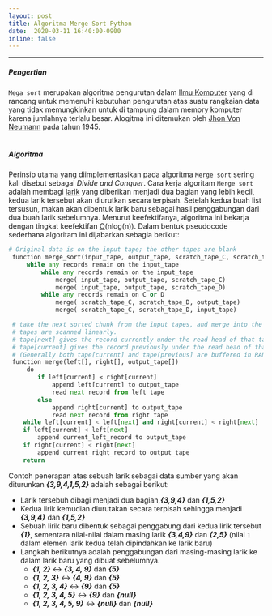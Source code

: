 ```yaml
---
layout: post
title: Algoritma Merge Sort Python
date:  2020-03-11 16:40:00-0900
inline: false
---
```


***
##### Pengertian
`Mega sort` merupakan algoritma pengurutan dalam [Ilmu Komputer](https://id.wikipedia.org/wiki/Ilmu_komputer) yang di rancang untuk memenuhi kebutuhan pengurutan atas suatu rangkaian data yang tidak memungkinkan untuk di tampung dalam memory komputer karena jumlahnya terlalu besar. Alogitma ini ditemukan oleh [Jhon Von Neumann](https://id.wikipedia.org/wiki/Arsitektur_von_Neumann#:~:text=John%20Van%20Neumann%20seorang%20ahli,Inggris%3A%20stored%20program%20concept) pada tahun 1945. <br> <br>

##### Algoritma 
Perinsip utama yang diimplementasikan pada algoritma `Merge sort` sering kali disebut sebagai *Divide and Conquer*. Cara kerja algoritam `Merge sort` adalah membagi [larik](https://id.wikipedia.org/wiki/Larik) yang diberikan menjadi dua bagian yang lebih kecil, kedua larik tersebut akan diurutkan secara terpisah. Setelah kedua buah list tersusun, makan akan dibentuk larik baru sebagai hasil penggabungan dari dua buah larik sebelumnya. Menurut keefektifanya, algoritma ini bekarja dengan tingkat keefektifan [O](https://id.wikipedia.org/wiki/Notasi_O_besar)(nlog(n)). Dalam bentuk pseudocode sederhana algoritam ini dijabarkan sebagia berikut:
```python
# Original data is on the input tape; the other tapes are blank
 function merge_sort(input_tape, output_tape, scratch_tape_C, scratch_tape_D)
     while any records remain on the input_tape
         while any records remain on the input_tape
             merge( input_tape, output_tape, scratch_tape_C)
             merge( input_tape, output_tape, scratch_tape_D)
         while any records remain on C or D
             merge( scratch_tape_C, scratch_tape_D, output_tape)
             merge( scratch_tape_C, scratch_tape_D, input_tape)

 # take the next sorted chunk from the input tapes, and merge into the single given output_tape.
 # tapes are scanned linearly.
 # tape[next] gives the record currently under the read head of that tape.
 # tape[current] gives the record previously under the read head of that tape.
 # (Generally both tape[current] and tape[previous] are buffered in RAM ...)
 function merge(left[], right[], output_tape[])
     do
        if left[current] ≤ right[current]
            append left[current] to output_tape
            read next record from left tape
        else
            append right[current] to output_tape
            read next record from right tape
    while left[current] < left[next] and right[current] < right[next]
    if left[current] < left[next]
        append current_left_record to output_tape
    if right[current] < right[next]
        append current_right_record to output_tape
    return
```
Contoh penerapan atas sebuah larik sebagai data sumber yang akan diturunkan ***{3,9,4,1,5,2}*** adalah sebagai berikut:
* Larik tersebuh dibagi menjadi dua bagian,***{3,9,4}*** dan ***{1,5,2}***
* Kedua lirik kemudian diurutakan secara terpisah sehingga menjadi ***{3,9,4}*** dan ***{1,5,2}***
* Sebuah lirik baru dibentuk sebagai penggabung dari kedua lirik tersebut ***{1}***, sementara nilai-nilai dalam masing larik ***{3,4,9}*** dan ***{2,5}*** (nilai `1` dalam elemen larik kedua telah dipindahkan ke larik baru)
* Langkah berikutnya adalah penggabungan dari masing-masing larik ke dalam larik baru yang dibuat sebelumnya.
  * ***{1, 2}*** <-> ***{3, 4, 9}*** dan ***{5}***
  * ***{1, 2, 3}*** <-> ***{4, 9}*** dan ***{5}***
  * ***{1, 2, 3, 4}*** <-> ***{9}*** dan ***{5}***
  * ***{1, 2, 3, 4, 5}*** <-> ***{9}*** dan ***{null}***
  * ***{1, 2, 3, 4, 5, 9}*** <-> ***{null}*** dan ***{null}***

